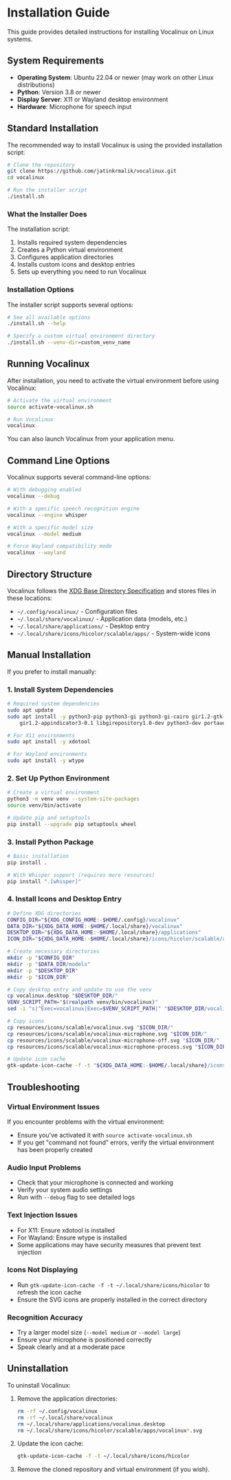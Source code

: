 # Installation Guide

This guide provides detailed instructions for installing Vocalinux on Linux systems.

## System Requirements

- **Operating System**: Ubuntu 22.04 or newer (may work on other Linux distributions)
- **Python**: Version 3.8 or newer
- **Display Server**: X11 or Wayland desktop environment
- **Hardware**: Microphone for speech input

## Standard Installation

The recommended way to install Vocalinux is using the provided installation script:

```bash
# Clone the repository
git clone https://github.com/jatinkrmalik/vocalinux.git
cd vocalinux

# Run the installer script
./install.sh
```

### What the Installer Does

The installation script:
1. Installs required system dependencies
2. Creates a Python virtual environment
3. Configures application directories
4. Installs custom icons and desktop entries
5. Sets up everything you need to run Vocalinux

### Installation Options

The installer script supports several options:

```bash
# See all available options
./install.sh --help

# Specify a custom virtual environment directory
./install.sh --venv-dir=custom_venv_name
```

## Running Vocalinux

After installation, you need to activate the virtual environment before using Vocalinux:

```bash
# Activate the virtual environment
source activate-vocalinux.sh

# Run Vocalinux
vocalinux
```

You can also launch Vocalinux from your application menu.

## Command Line Options

Vocalinux supports several command-line options:

```bash
# With debugging enabled
vocalinux --debug

# With a specific speech recognition engine
vocalinux --engine whisper

# With a specific model size
vocalinux --model medium

# Force Wayland compatibility mode
vocalinux --wayland
```

## Directory Structure

Vocalinux follows the [XDG Base Directory Specification](https://specifications.freedesktop.org/basedir-spec/basedir-spec-latest.html) and stores files in these locations:

- `~/.config/vocalinux/` - Configuration files
- `~/.local/share/vocalinux/` - Application data (models, etc.)
- `~/.local/share/applications/` - Desktop entry
- `~/.local/share/icons/hicolor/scalable/apps/` - System-wide icons

## Manual Installation

If you prefer to install manually:

### 1. Install System Dependencies

```bash
# Required system dependencies
sudo apt update
sudo apt install -y python3-pip python3-gi python3-gi-cairo gir1.2-gtk-3.0 \
    gir1.2-appindicator3-0.1 libgirepository1.0-dev python3-dev portaudio19-dev python3-venv

# For X11 environments
sudo apt install -y xdotool

# For Wayland environments
sudo apt install -y wtype
```

### 2. Set Up Python Environment

```bash
# Create a virtual environment
python3 -m venv venv --system-site-packages
source venv/bin/activate

# Update pip and setuptools
pip install --upgrade pip setuptools wheel
```

### 3. Install Python Package

```bash
# Basic installation
pip install .

# With Whisper support (requires more resources)
pip install ".[whisper]"
```

### 4. Install Icons and Desktop Entry

```bash
# Define XDG directories
CONFIG_DIR="${XDG_CONFIG_HOME:-$HOME/.config}/vocalinux"
DATA_DIR="${XDG_DATA_HOME:-$HOME/.local/share}/vocalinux"
DESKTOP_DIR="${XDG_DATA_HOME:-$HOME/.local/share}/applications"
ICON_DIR="${XDG_DATA_HOME:-$HOME/.local/share}/icons/hicolor/scalable/apps"

# Create necessary directories
mkdir -p "$CONFIG_DIR"
mkdir -p "$DATA_DIR/models"
mkdir -p "$DESKTOP_DIR"
mkdir -p "$ICON_DIR"

# Copy desktop entry and update to use the venv
cp vocalinux.desktop "$DESKTOP_DIR/"
VENV_SCRIPT_PATH="$(realpath venv/bin/vocalinux)"
sed -i "s|^Exec=vocalinux|Exec=$VENV_SCRIPT_PATH|" "$DESKTOP_DIR/vocalinux.desktop"

# Copy icons
cp resources/icons/scalable/vocalinux.svg "$ICON_DIR/"
cp resources/icons/scalable/vocalinux-microphone.svg "$ICON_DIR/"
cp resources/icons/scalable/vocalinux-microphone-off.svg "$ICON_DIR/"
cp resources/icons/scalable/vocalinux-microphone-process.svg "$ICON_DIR/"

# Update icon cache
gtk-update-icon-cache -f -t "${XDG_DATA_HOME:-$HOME/.local/share}/icons/hicolor" 2>/dev/null || true
```

## Troubleshooting

### Virtual Environment Issues

If you encounter problems with the virtual environment:
- Ensure you've activated it with `source activate-vocalinux.sh`
- If you get "command not found" errors, verify the virtual environment has been properly created

### Audio Input Problems

- Check that your microphone is connected and working
- Verify your system audio settings
- Run with `--debug` flag to see detailed logs

### Text Injection Issues

- For X11: Ensure xdotool is installed
- For Wayland: Ensure wtype is installed
- Some applications may have security measures that prevent text injection

### Icons Not Displaying

- Run `gtk-update-icon-cache -f -t ~/.local/share/icons/hicolor` to refresh the icon cache
- Ensure the SVG icons are properly installed in the correct directory

### Recognition Accuracy

- Try a larger model size (`--model medium` or `--model large`)
- Ensure your microphone is positioned correctly
- Speak clearly and at a moderate pace

## Uninstallation

To uninstall Vocalinux:

1. Remove the application directories:
   ```bash
   rm -rf ~/.config/vocalinux
   rm -rf ~/.local/share/vocalinux
   rm ~/.local/share/applications/vocalinux.desktop
   rm ~/.local/share/icons/hicolor/scalable/apps/vocalinux*.svg
   ```

2. Update the icon cache:
   ```bash
   gtk-update-icon-cache -f -t ~/.local/share/icons/hicolor
   ```

3. Remove the cloned repository and virtual environment (if you wish).
